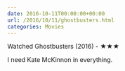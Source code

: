 ```yaml
---
date: 2016-10-11T00:00:00+00:00
url: /2016/10/11/ghostbusters.html
categories: Movies
---
```

Watched Ghostbusters (2016) - ★★★

I need Kate McKinnon in everything.



